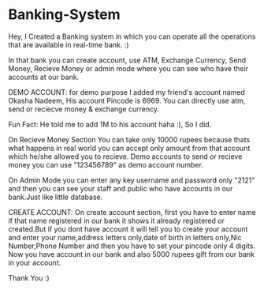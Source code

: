 # Banking-System
Hey, I Created a Banking system in which you can operate all the operations that are available in real-time bank. :)

In that bank you can create account, use ATM, Exchange Currency, Send Money, Recieve Money or admin mode where you can see who have their accounts at our bank.

DEMO ACCOUNT:
for demo purpose I added my friend's account named Okasha Nadeem, His account Pincode is 6969. You can directly use atm, send or reciecve money & exchange currency.

Fun Fact: He told me to add 1M to his account haha :), So I did.

On Recieve Money Section You can take only 10000 rupees because thats what happens in real world you can accept only amount from that account which he/she allowed you to recieve.
Demo accounts to send or recieve money you can use "123456789" as demo account number.

On Admin Mode you can enter any key username and password only "2121" and then you can see your staff and public who have accounts in our bank.Just like little database.

CREATE ACCOUNT: 
On create account section, first you have to enter name if that name registered in our bank it shows it already registered or created.But if you dont have account it will tell you to create your account and enter your name,address letters only,date of birth in letters only,Nic Number,Phone Number and then you have to set your pincode only 4 digits.
Now you have account in our bank and also 5000 rupees gift from our bank in your account.

Thank You :)

